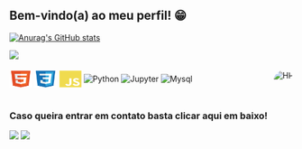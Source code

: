 ## Bem-vindo(a) ao meu perfil! 😁

 <div>
   <a href="https://github.com/CamisaoLucas">
    
   [![Anurag's GitHub stats](https://github-readme-stats.vercel.app/api?username=CamisaoLucas&show_icons=true&theme=tokyonight)](https://github.com/CamisaoLucas/github-readme-stats&show_icons=true&theme=tokyonight)
    
   <img height="180em" src="https://github-readme-stats.vercel.app/api/top-langs/?username=CamisaoLucas&layout=compact&langs_count=6&theme=tokyonight"/>
</div>
    
<div style="display: inline_block"><br>
  <img align="center" alt="HTML" height="30" width="40" src="https://raw.githubusercontent.com/devicons/devicon/master/icons/html5/html5-original.svg">
  <img align="center" alt="CSS" height="30" width="40" src="https://raw.githubusercontent.com/devicons/devicon/master/icons/css3/css3-original.svg">
  <img align="center" alt="Js" height="30" width="40" src="https://raw.githubusercontent.com/devicons/devicon/master/icons/javascript/javascript-plain.svg">
  <img align="center" alt="Python" height="30" width="40" src="https://cdn.jsdelivr.net/gh/devicons/devicon@latest/icons/python/python-original.svg">
  <img align="center" alt="Jupyter" height="30" width="40" src="https://cdn.jsdelivr.net/gh/devicons/devicon@latest/icons/jupyter/jupyter-original-wordmark.svg">
  <img align="center" alt="Mysql" height="30" width="40" src="https://cdn.jsdelivr.net/gh/devicons/devicon@latest/icons/mysql/mysql-original.svg">
  <img align="right" alt="HP" height="150" style="border-radius:50px;" src="https://i.giphy.com/media/v1.Y2lkPTc5MGI3NjExY2k3ZTJlaHVhbjBhbWU1MXpxYW02YnlxZ3RmdjhxbGdmdmEybHdpayZlcD12MV9pbnRlcm5hbF9naWZfYnlfaWQmY3Q9Zw/9H279yb0blggo/giphy.gif">
</div>
 
<br>
 
### Caso queira entrar em contato basta clicar aqui em baixo!
 
<div> 
  <a href = "mailto:lucascamisao98@gmail.com"><img src="https://img.shields.io/badge/-Gmail-%23333?style=for-the-badge&logo=gmail&logoColor=white" target="_blank"></a>
  <a href="https://www.linkedin.com/in/lucascamisao" target="_blank"><img src="https://img.shields.io/badge/-LinkedIn-%230077B5?style=for-the-badge&logo=linkedin&logoColor=white" target="_blank"></a>
</div>
